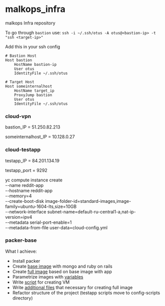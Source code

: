 # malkops_infra
malkops Infra repository

To go through `bastion` use: `ssh -i ~/.ssh/otus -A otus@<bastion-ip> -t "ssh <target-ip>"`

Add this in your ssh config
```config
# Bastion Host
Host bastion
    HostName bastion-ip
    User otus
    IdentityFile ~/.ssh/otus

# Target Host
Host someinternalhost
    HostName target_ip
    ProxyJump bastion
    User otus
    IdentityFile ~/.ssh/otus
```

### cloud-vpn

bastion_IP = 51.250.82.213

someinternalhost_IP = 10.128.0.27

### cloud-testapp

testapp_IP = 84.201.134.19

testapp_port = 9292

yc compute instance create \
  --name reddit-app \
  --hostname reddit-app \
  --memory=4 \
  --create-boot-disk image-folder-id=standard-images,image-family=ubuntu-1604-lts,size=10GB \
  --network-interface subnet-name=default-ru-central1-a,nat-ip-version=ipv4 \
  --metadata serial-port-enable=1 \
  --metadata-from-file user-data=cloud-config.yml

### packer-base

What I achieve:
 - Install packer
 - Create [base image](packer/ubuntu16.json) with mongo and ruby on rails
 - Create [full image](packer/immutable.json) based on base image with app
 - Parametrize images with [variables](variables.json.examples)
 - Write [script](create-reddit-vm.sh) for creating VM
 - Write [additional files](packer/files/) that necessary for creating full image
 - Refactor structure of the project (testapp scripts move to config-scripts directory)
